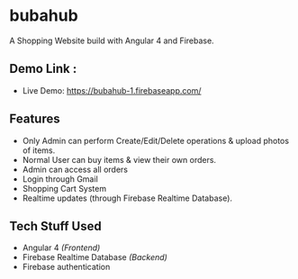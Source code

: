 # bubahub

A Shopping Website build with Angular 4 and Firebase.


## Demo Link :

- Live Demo: https://bubahub-1.firebaseapp.com/ 


## Features

- Only Admin can perform Create/Edit/Delete operations & upload photos of items.
- Normal User can buy items & view their own orders.
- Admin can access all orders
- Login through Gmail
- Shopping Cart System
- Realtime updates (through Firebase Realtime Database).

## Tech Stuff Used

- Angular 4 *(Frontend)*
- Firebase Realtime Database *(Backend)*
- Firebase authentication




